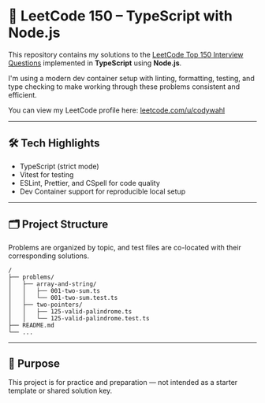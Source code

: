 # 📘 LeetCode 150 – TypeScript with Node.js

This repository contains my solutions to the [LeetCode Top 150 Interview Questions](https://leetcode.com/studyplan/top-interview-150/) implemented in **TypeScript** using **Node.js**.

I'm using a modern dev container setup with linting, formatting, testing, and type checking to make working through these problems consistent and efficient.

You can view my LeetCode profile here: [leetcode.com/u/codywahl](https://leetcode.com/u/codywahl/)

---

## 🛠 Tech Highlights

- TypeScript (strict mode)
- Vitest for testing
- ESLint, Prettier, and CSpell for code quality
- Dev Container support for reproducible local setup

---

## 🗂 Project Structure

Problems are organized by topic, and test files are co-located with their corresponding solutions.

```
/
├── problems/
│   ├── array-and-string/
│   │   ├── 001-two-sum.ts
│   │   └── 001-two-sum.test.ts
│   ├── two-pointers/
│   │   ├── 125-valid-palindrome.ts
│   │   └── 125-valid-palindrome.test.ts
├── README.md
└── ...
```

---

## 📌 Purpose

This project is for practice and preparation — not intended as a starter template or shared solution key.
